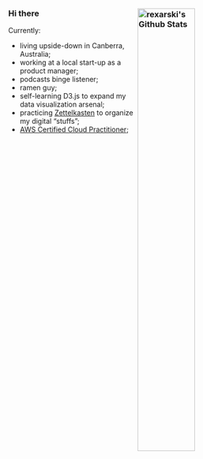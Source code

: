 ### Hi there <img align="right" alt="rexarski's Github Stats" width="48%" src="https://github-readme-stats.vercel.app/api?username=rexarski&show_icons=true&theme=tokyonight" />

Currently:

- living upside-down in Canberra, Australia;
- working at a local start-up as a product manager;
- podcasts binge listener;
- ramen guy;
- self-learning D3.js to expand my data visualization arsenal;
- practicing [Zettelkasten](https://en.wikipedia.org/wiki/Zettelkasten) to organize my digital “stuffs”;
- [AWS Certified Cloud Practitioner](https://www.youracclaim.com/badges/02bde1d0-0a61-4ad3-a268-a73138b37855/public_url);
